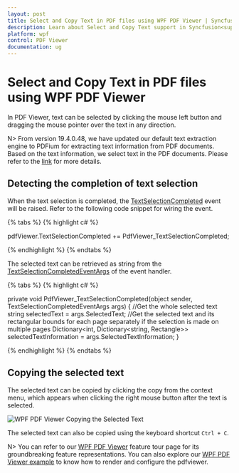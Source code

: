 ```yaml
---
layout: post
title: Select and Copy Text in PDF files using WPF PDF Viewer | Syncfusion<sup>&reg;</sup>;
description: Learn about Select and Copy Text support in Syncfusion<sup>&reg;</sup>; Essential Studio&reg; WPF Pdf Viewer control, its elements and more.
platform: wpf
control: PDF Viewer
documentation: ug
---
```


# Select and Copy Text in PDF files using WPF PDF Viewer

In PDF Viewer, text can be selected by clicking the mouse left button and dragging the mouse pointer over the text in any direction.

N> From version 19.4.0.48, we have updated our default text extraction engine to PDFium for extracting text information from PDF documents. Based on the text information, we select text in the PDF documents. Please refer to the [link](https://help.syncfusion.com/wpf/pdf-viewer/text-extraction-engines) for more details.

## Detecting the completion of text selection

When the text selection is completed, the [TextSelectionCompleted](https://help.syncfusion.com/cr/wpf/Syncfusion.Windows.PdfViewer.PdfViewerControl.html#Syncfusion_Windows_PdfViewer_PdfViewerControl_TextSelectionCompleted) event will be raised. Refer to the following code snippet for wiring the event.

{% tabs %}
{% highlight c# %}

pdfViewer.TextSelectionCompleted += PdfViewer_TextSelectionCompleted;

{% endhighlight %}
{% endtabs %}

The selected text can be retrieved as string from the [TextSelectionCompletedEventArgs](https://help.syncfusion.com/cr/wpf/Syncfusion.Windows.PdfViewer.TextSelectionCompletedEventArgs.html) of the event handler.

{% tabs %}
{% highlight c# %}

private void PdfViewer_TextSelectionCompleted(object sender, TextSelectionCompletedEventArgs args) 
{
      //Get the whole selected text 
      string selectedText = args.SelectedText;
      //Get the selected text and its rectangular bounds for each page separately if the selection is made on multiple pages 
      Dictionary<int, Dictionary<string, Rectangle>> selectedTextInformation = args.SelectedTextInformation; 
}

{% endhighlight %}
{% endtabs %}

## Copying the selected text

The selected text can be copied by clicking the copy from the context menu, which appears when clicking the right mouse button after the text is selected.

![WPF PDF Viewer Copying the Selected Text](Select_and_copy_text_images/wpf-pdf-viewer-copying-the-selected-text.png)

The selected text can also be copied using the keyboard shortcut `Ctrl + C`.

N> You can refer to our [WPF PDF Viewer](https://www.syncfusion.com/wpf-controls/pdf-viewer) feature tour page for its groundbreaking feature representations. You can also explore our [WPF PDF Viewer example](https://github.com/syncfusion/wpf-demos) to know how to render and configure the pdfviewer.